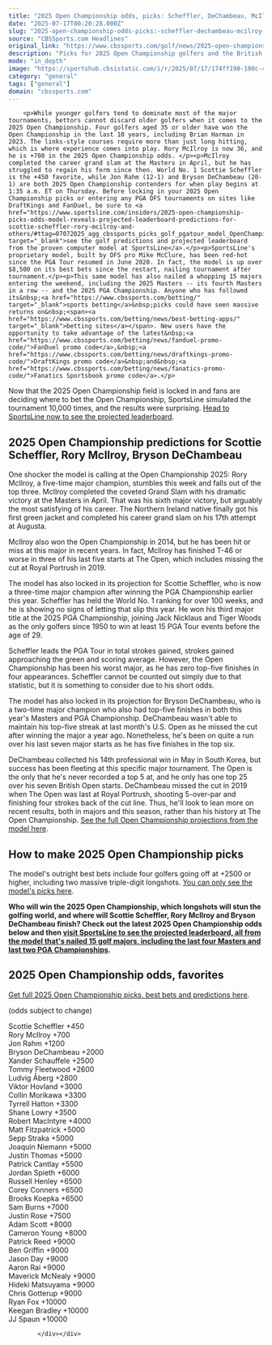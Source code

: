 ```yaml
---
title: "2025 Open Championship odds, picks: Scheffler, DeChambeau, McIlroy predictions by model that hit 15 majors"
date: "2025-07-17T00:20:28.000Z"
slug: "2025-open-championship-odds-picks:-scheffler-dechambeau-mcilroy-predictions-by-model-that-hit-15-majors"
source: "CBSSports.com Headlines"
original_link: "https://www.cbssports.com/golf/news/2025-open-championship-odds-picks-scheffler-dechambeau-mcilroy-predictions-by-model-that-hit-15-majors/"
description: "Picks for 2025 Open Championship golfers and the British Open favorite to win ahead of the year's final major at Royal Portrush"
mode: "in_depth"
image: "https://sportshub.cbsistatic.com/i/r/2025/07/17/174ff190-100c-47a7-aa01-d2eab240cf4e/thumbnail/1200x675/2b8a05caca4296aa210f9ab367a42793/bryson-dechmbeau-golf-getty-images.jpg"
category: "general"
tags: ["general"]
domain: "cbssports.com"
---
```

<div id="readability-page-1" class="page"><div>
        
        
                            
                
        <p>While younger golfers tend to dominate most of the major tournaments, bettors cannot discard older golfers when it comes to the 2025 Open Championship. Four golfers aged 35 or older have won the Open Championship in the last 10 years, including Brian Harman in 2023. The links-style courses require more than just long hitting, which is where experience comes into play. Rory McIlroy is now 36, and he is +700 in the 2025 Open Championship odds. </p><p>McIlroy completed the career grand slam at the Masters in April, but he has struggled to regain his form since then. World No. 1 Scottie Scheffler is the +450 favorite, while Jon Rahm (12-1) and Bryson DeChambeau (20-1) are both 2025 Open Championship contenders for when play begins at 1:35 a.m. ET on Thursday. Before locking in your 2025 Open Championship picks or entering any PGA DFS tournaments on sites like DraftKings and FanDuel, be sure to <a href="https://www.sportsline.com/insiders/2025-open-championship-picks-odds-model-reveals-projected-leaderboard-predictions-for-scottie-scheffler-rory-mcilroy-and-others/#ttag=07072025_agg_cbssports_picks_golf_pgatour_model_OpenChampionshipNames" target="_blank">see the golf predictions and projected leaderboard from the proven computer model at SportsLine</a>.</p><p>SportsLine's proprietary model, built by DFS pro Mike McClure, has been red-hot since the PGA Tour resumed in June 2020. In fact, the model is up over $8,500 on its best bets since the restart, nailing tournament after tournament.</p><p>This same model has also nailed a whopping 15 majors entering the weekend, including the 2025 Masters -- its fourth Masters in a row -- and the 2025 PGA Championship. Anyone who has followed its&nbsp;<a href="https://www.cbssports.com/betting/" target="_blank">sports betting</a>&nbsp;picks could have seen massive returns on&nbsp;<span><a href="https://www.cbssports.com/betting/news/best-betting-apps/" target="_blank">betting sites</a></span>. New users have the opportunity to take advantage of the latest&nbsp;<a href="https://www.cbssports.com/betting/news/fanduel-promo-code/">FanDuel promo code</a>,&nbsp;<a href="https://www.cbssports.com/betting/news/draftkings-promo-code/">DraftKings promo code</a>&nbsp;and&nbsp;<a href="https://www.cbssports.com/betting/news/fanatics-promo-code/">Fanatics Sportsbook promo code</a>.</p>
        

<p>Now that the 2025 Open Championship  field is locked in and fans are deciding where to bet the Open Championship, SportsLine simulated the tournament 10,000 times, and the results were surprising. <a href="https://www.sportsline.com/insiders/2025-open-championship-picks-odds-model-reveals-projected-leaderboard-predictions-for-scottie-scheffler-rory-mcilroy-and-others/#ttag=07072025_agg_cbssports_picks_golf_pgatour_model_OpenChampionshipNames" target="_blank">Head to SportsLine now to see the projected leaderboard</a>.</p><h2>2025 Open Championship  predictions for Scottie Scheffler, Rory McIlroy, Bryson DeChambeau&nbsp;</h2><p>One shocker the model is calling at the Open Championship 2025: Rory McIlroy, a five-time major champion, stumbles this week and falls out of the top three. McIlroy completed the coveted Grand Slam with his dramatic victory at the Masters in April. That was his sixth major victory, but arguably the most satisfying of his career. The Northern Ireland native finally got his first green jacket and completed his career grand slam on his 17th attempt at Augusta.</p><p>McIlroy also won the Open Championship in 2014, but he has been hit or miss at this major in recent years. In fact, McIlroy has finished T-46 or worse in three of his last five starts at The Open, which includes missing the cut at Royal Portrush in 2019. &nbsp;</p>
        

<p>The model has also locked in its projection for Scottie Scheffler, who is now a three-time major champion after winning the PGA Championship earlier this year. Scheffler has held the World No. 1 ranking for over 100 weeks, and he is showing no signs of letting that slip this year. He won his third major title at the 2025 PGA Championship, joining Jack Nicklaus and Tiger Woods as the only golfers since 1950 to win at least 15 PGA Tour events before the age of 29. </p><p>Scheffler leads the PGA Tour in total strokes gained, strokes gained approaching the green and scoring average. However, the Open Championship has been his worst major, as he has zero top-five finishes in four appearances. Scheffler cannot be counted out simply due to that statistic, but it is something to consider due to his short odds.</p><p>The model has also locked in its projection for Bryson DeChambeau, who is a two-time major champion who also had top-five finishes in both this year's Masters and PGA Championship. DeChambeau wasn't able to maintain his top-five streak at last month's U.S. Open as he missed the cut after winning the major a year ago. Nonetheless, he's been on quite a run over his last seven major starts as he has five finishes in the top six.</p>
        

<p>DeChambeau collected his 14th professional win in May in South Korea, but success has been fleeting at this specific major tournament. The Open is the only that he's never recorded a top 5 at, and he only has one top 25 over his seven British Open starts. DeChambeau missed the cut in 2019 when The Open was last at Royal Portrush, shooting 5-over-par and finishing four strokes back of the cut line. Thus, he'll look to lean more on recent results, both in majors and this season, rather than his history at The Open Championship.&nbsp;<a href="https://www.sportsline.com/insiders/2025-open-championship-picks-odds-model-reveals-projected-leaderboard-predictions-for-scottie-scheffler-rory-mcilroy-and-others/#ttag=07072025_agg_cbssports_picks_golf_pgatour_model_OpenChampionshipNames" target="_blank">See the full Open Championship projections from the model here</a>.</p><h2>How to make 2025 Open Championship  picks</h2><p>The model's outright best bets include four golfers going off at +2500 or higher, including two massive triple-digit longshots.&nbsp;<a href="https://www.sportsline.com/insiders/2025-open-championship-picks-odds-model-reveals-projected-leaderboard-predictions-for-scottie-scheffler-rory-mcilroy-and-others/#ttag=07072025_agg_cbssports_picks_golf_pgatour_model_OpenChampionshipNames" target="_blank">You can only see the model's picks here</a>.</p><p><strong>Who will win the 2025 Open Championship, which longshots will stun the golfing world, and where will Scottie Scheffler, Rory McIlroy and Bryson DeChambeau finish? Check out the latest 2025 Open Championship odds below and then&nbsp;<a href="https://www.sportsline.com/insiders/2025-open-championship-picks-odds-model-reveals-projected-leaderboard-predictions-for-scottie-scheffler-rory-mcilroy-and-others/#ttag=07072025_agg_cbssports_picks_golf_pgatour_model_OpenChampionshipNames" target="_blank">visit SportsLine to see the projected leaderboard, all from the model that's nailed 15 golf majors, including the last four Masters and last two PGA Championships</a>.</strong></p>
        

<h2>2025 Open Championship  odds, favorites&nbsp;</h2><p><a href="https://www.sportsline.com/insiders/2025-open-championship-picks-odds-model-reveals-projected-leaderboard-predictions-for-scottie-scheffler-rory-mcilroy-and-others/#ttag=07072025_agg_cbssports_picks_golf_pgatour_model_OpenChampionshipNames" target="_blank">Get full 2025 Open Championship picks, best bets and predictions here</a>.&nbsp;</p><p>(odds subject to change)</p><p>Scottie Scheffler +450<br>Rory McIlroy +700<br>Jon Rahm +1200<br>Bryson DeChambeau +2000<br>Xander Schauffele +2500<br>Tommy Fleetwood +2600<br>Ludvig Åberg +2800<br>Viktor Hovland +3000<br>Collin Morikawa +3300<br>Tyrrell Hatton +3300<br>Shane Lowry +3500<br>Robert MacIntyre +4000<br>Matt Fitzpatrick +5000<br>Sepp Straka +5000<br>Joaquin Niemann +5000<br>Justin Thomas +5000<br>Patrick Cantlay +5500<br>Jordan Spieth +6000<br>Russell Henley +6500<br>Corey Conners +6500<br>Brooks Koepka +6500<br>Sam Burns +7000<br>Justin Rose +7500<br>Adam Scott +8000<br>Cameron Young +8000<br>Patrick Reed +9000<br>Ben Griffin +9000<br>Jason Day +9000<br>Aaron Rai +9000<br>Maverick McNealy +9000<br>Hideki Matsuyama +9000<br>Chris Gotterup +9000<br>Ryan Fox +10000<br>Keegan Bradley +10000<br>JJ Spaun +10000</p>


        
            </div></div>